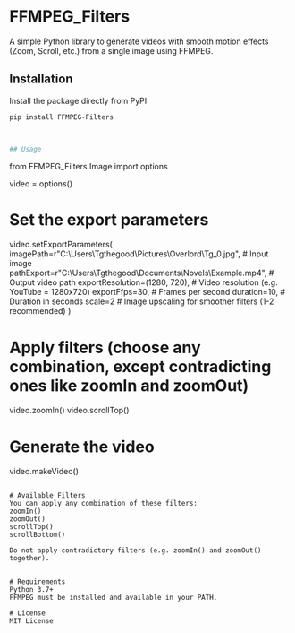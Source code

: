 # FFMPEG_Filters

A simple Python library to generate videos with smooth motion effects (Zoom, Scroll, etc.) from a single image using FFMPEG.

## Installation

Install the package directly from PyPI:

```bash
pip install FFMPEG-Filters



## Usage
```
from FFMPEG_Filters.Image import options

video = options()

# Set the export parameters
video.setExportParameters(
    imagePath=r"C:\Users\Tgthegood\Pictures\Overlord\Tg_0.jpg",      # Input image
    pathExport=r"C:\Users\Tgthegood\Documents\Novels\Example.mp4",   # Output video path
    exportResolution=(1280, 720),  # Video resolution (e.g. YouTube = 1280x720)
    exportFfps=30,                 # Frames per second
    duration=10,                   # Duration in seconds
    scale=2                        # Image upscaling for smoother filters (1-2 recommended)
)

# Apply filters (choose any combination, except contradicting ones like zoomIn and zoomOut)
video.zoomIn()
video.scrollTop()

# Generate the video
video.makeVideo()
```

# Available Filters
You can apply any combination of these filters:
zoomIn()
zoomOut()
scrollTop()
scrollBottom()

Do not apply contradictory filters (e.g. zoomIn() and zoomOut() together).


# Requirements
Python 3.7+
FFMPEG must be installed and available in your PATH.

# License
MIT License
